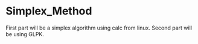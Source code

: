 # Simplex_Method
First part will be a simplex algorithm using calc from linux. Second part will be using GLPK.
